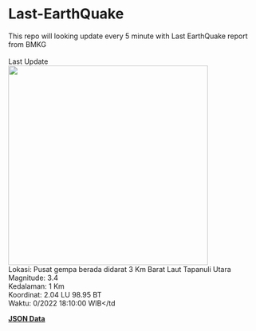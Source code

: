 # Last-EarthQuake
This repo will looking update every 5 minute with Last EarthQuake report from BMKG
<br>
<br>
Last Update
<br>
<img src="https://ews.bmkg.go.id/TEWS/data/20221003181000.mmi.jpg" width="400"/>
<br>
Lokasi: Pusat gempa berada didarat 3 Km Barat Laut Tapanuli Utara <br>
Magnitude: 3.4 <br>
Kedalaman: 1 Km <br>
Koordinat: 2.04 LU 98.95 BT <br>
Waktu: 0/2022 18:10:00 WIB</td <br>

<a href="./data/data.json">**JSON Data**</a>
